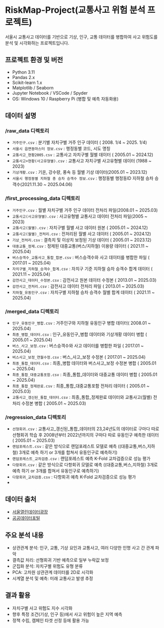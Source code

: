 # RiskMap-Project(교통사고 위험 분석 프로젝트)
서울시 교통사고 데이터를 기반으로 기상, 인구, 교통 데이터를 병합하여 사고 위험도를 분석 및 시각화하는 프로젝트입니다.

## 프로젝트 환경 및 버전
- Python 3.11
- Pandas 2.x
- Scikit-learn 1.x
- Matplotlib / Seaborn
- Jupyter Notebook / VSCode / Spyder
- OS: Windows 10 / Raspberry Pi (병합 및 예측 자동화용)

## 데이터 설명

### /raw_data 디렉토리
- `거주인구.csv` : 분기별 자치구별 거주 인구 데이터 ( 2008. 1/4 ~ 2025. 1/4)
- `서울시 읍면동마스터 정보.csv` : 행정동별 코드, 시도 명칭
- `교통사고_현황2005.csv` : 교통사고 자치구별 월별 데이터 ( 2005.01 ~ 2024.12)
- `교통사고+현황(사고유형별).csv` : 교통사고 자치구별 사고유형별 데이터 (1988 ~ 2023)
- `기상개황.csv` : 기온, 강수량, 풍속 등 월별 기상 데이터(2005.01 ~ 2023.12)
- `서울시 행정동별 지하철 총 승차 승객수 정보.csv` : 행정동별 행정동ID 지하철 승차 승객수(2021.11.30 ~ 2025.04.06)

### /first_processing_data 디렉토리
- `거주인구.csv` : 월별 자치구별 거주 인구 데이터 전처리 파일(2008.01 ~ 2025.03)
- `교통사고(사고유형별).csv` : 사고유형별 교통사고 데이터 전처리 파일(2005 ~ 2023)
- `교통사고(월별).csv` : 자치구별 월별 사고 데이터 원본 ( 2005.01 ~ 2024.12)
- `교통사고(월별)_전처리.csv` : 전처리된 월별 사고 데이터 ( 2005.01 ~ 2024.12)
- `기상_전처리.csv` : 결측치 및 이상치 보정된 기상 데이터 ( 2005.01 ~ 2023.12)
- `대중교통_정제.csv` : 정제된 대중교통(버스/지하철) 이용량 데이터 ( 2021.11 ~ 2025.04)
- `버스승객수_교통사고_통합_합본.csv` : 버스승객수와 사고 데이터를 병합한 파일 ( 2017.01 ~  2025.04)
- `자치구별_지하철_승객수_합계.csv` : 자치구 기준 지하철 승차 승객수 합계 데이터 ( 2021.11 ~ 2025.04)
- `감전사고_데이터_수정본.csv` : 감전사고 원본 데이터 수정본 ( 2013.01 ~ 2025.03)
- `감전사고_전처리.csv` : 감전사고 데이터 전처리 파일 ( 2013.01 ~ 2025.03)
- `지하철_유동인구.csv` : 자치구별 지하철 승차 승객수 월별 합계 데이터 ( 2021.11 ~ 2025.04)

### /merged_data 디렉토리
- `인구_유동인구_병합.csv` : 거주인구와 지하철 유동인구 병합 데이터( 2008.01 ~ 2025.04)
- `최종_병합_데이터.csv` : 인구_유동인구_병합 데이터와 기상개황 데이터 병합 ( 2005.01 ~ 2025.04)
- `버스_사고_보정.csv` : 버스승객수와 사고 데이터를 병합한 파일 ( 2017.01 ~ 2025.04)
- `버스사고_보정_연월수정.csv` : 버스_사고_보정 수정본 ( 2017.01 ~ 2025.04)
- `최종_통합_데이터.csv` : 최종_병합 데이터와 버스사고_보정 수정본 병합 ( 2005.01 ~ 2025.04)
- `최종_통합_대중교통포함.csv` : 최종_통합_데이터와 대중교통 데이터 병합 ( 2005.01 ~ 2025.04)
- `최종_통합_정제완료.csv` : 최종_통합_대중교통포함 전처리 데이터 ( 2005.01 ~ 2025.03)
- `교통사고_갱신된_통합_데이터.csv` : 최종_통합_정제완료 데이터와 교통사고(월별) 전처리 수정본 병합 ( 2005.01 ~ 2025.03)

### /regression_data 디렉토리
- `선형회귀.csv` : 교통사고_갱신된_통합_데이터의 23,24년도의 데이터로 구마다 따로 선형회귀 학습 후 2008년부터 2022년까지의 구마다 따로 유동인구 예측한 데이터 ( 2005.01 ~ 2025.03)
- `랜덤포레스트.csv` : 같은 방식으로 랜덤포레스트 모델로 예측 ((대중교통,버스,지하철) 3개로 예측 하기 or 3개를 합쳐서 유동인구로 예측하기)
- `랜덤포레스트_교차검증.csv` : 랜덤포레스트 예측 K-Fold 교차검증으로 성능 평가
- `다항회귀.csv` : 같은 방식으로 다항회귀 모델로 예측 ((대중교통,버스,지하철) 3개로 예측 하기 or 3개를 합쳐서 유동인구로 예측하기)
- `다항회귀_교차검증.csv` : 다항회귀 예측 K-Fold 교차검증으로 성능 평가
- 
## 데이터 출처
- [서울열린데이터광장](https://data.seoul.go.kr/)
- [공공데이터포털](https://www.data.go.kr/)

## 주요 분석 내용
- 상관관계 분석: 인구, 교통, 기상 요인과 교통사고, 여러 다양한 인명 사고 간 관계 파악
- 결측값 처리: 선형회귀 기반 예측으로 일부 누락값 보정
- 군집화 분석: 자치구별 위험도 유형 분류
- PCA: 고차원 상관관계 데이터를 2D로 시각화
- 시계열 분석 및 예측: 미래 교통사고 발생 추정

## 결과 활용
- 자치구별 사고 위험도 지수 시각화
- 향후 특정 조건(기상, 인구 등)에서 사고 위험이 높은 지역 예측
- 정책 수립, 캠페인 타겟 선정 등에 활용 가능
